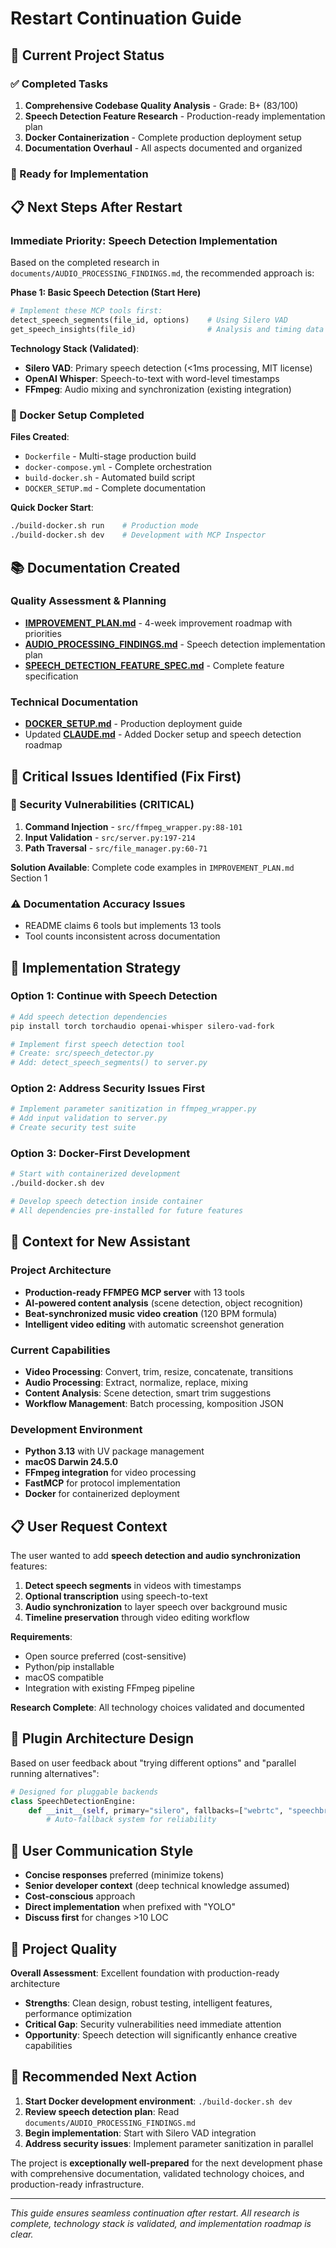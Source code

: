 # Restart Continuation Guide

## 🎯 Current Project Status

### ✅ Completed Tasks
1. **Comprehensive Codebase Quality Analysis** - Grade: B+ (83/100)
2. **Speech Detection Feature Research** - Production-ready implementation plan
3. **Docker Containerization** - Complete production deployment setup
4. **Documentation Overhaul** - All aspects documented and organized

### 🚀 Ready for Implementation

## 📋 Next Steps After Restart

### Immediate Priority: Speech Detection Implementation

Based on the completed research in `documents/AUDIO_PROCESSING_FINDINGS.md`, the recommended approach is:

**Phase 1: Basic Speech Detection (Start Here)**
```python
# Implement these MCP tools first:
detect_speech_segments(file_id, options)    # Using Silero VAD
get_speech_insights(file_id)                # Analysis and timing data
```

**Technology Stack (Validated)**:
- **Silero VAD**: Primary speech detection (<1ms processing, MIT license)
- **OpenAI Whisper**: Speech-to-text with word-level timestamps
- **FFmpeg**: Audio mixing and synchronization (existing integration)

### 🐳 Docker Setup Completed

**Files Created**:
- `Dockerfile` - Multi-stage production build
- `docker-compose.yml` - Complete orchestration
- `build-docker.sh` - Automated build script
- `DOCKER_SETUP.md` - Complete documentation

**Quick Docker Start**:
```bash
./build-docker.sh run    # Production mode
./build-docker.sh dev    # Development with MCP Inspector
```

## 📚 Documentation Created

### Quality Assessment & Planning
- **[IMPROVEMENT_PLAN.md](IMPROVEMENT_PLAN.md)** - 4-week improvement roadmap with priorities
- **[AUDIO_PROCESSING_FINDINGS.md](documents/AUDIO_PROCESSING_FINDINGS.md)** - Speech detection implementation plan
- **[SPEECH_DETECTION_FEATURE_SPEC.md](SPEECH_DETECTION_FEATURE_SPEC.md)** - Complete feature specification

### Technical Documentation
- **[DOCKER_SETUP.md](documents/DOCKER_SETUP.md)** - Production deployment guide
- Updated **[CLAUDE.md](CLAUDE.md)** - Added Docker setup and speech detection roadmap

## 🔧 Critical Issues Identified (Fix First)

### 🚨 Security Vulnerabilities (CRITICAL)
1. **Command Injection** - `src/ffmpeg_wrapper.py:88-101`
2. **Input Validation** - `src/server.py:197-214` 
3. **Path Traversal** - `src/file_manager.py:60-71`

**Solution Available**: Complete code examples in `IMPROVEMENT_PLAN.md` Section 1

### ⚠️ Documentation Accuracy Issues
- README claims 6 tools but implements 13 tools
- Tool counts inconsistent across documentation

## 🎯 Implementation Strategy

### Option 1: Continue with Speech Detection
```bash
# Add speech detection dependencies
pip install torch torchaudio openai-whisper silero-vad-fork

# Implement first speech detection tool
# Create: src/speech_detector.py
# Add: detect_speech_segments() to server.py
```

### Option 2: Address Security Issues First
```bash
# Implement parameter sanitization in ffmpeg_wrapper.py
# Add input validation to server.py
# Create security test suite
```

### Option 3: Docker-First Development
```bash
# Start with containerized development
./build-docker.sh dev

# Develop speech detection inside container
# All dependencies pre-installed for future features
```

## 🧠 Context for New Assistant

### Project Architecture
- **Production-ready FFMPEG MCP server** with 13 tools
- **AI-powered content analysis** (scene detection, object recognition)
- **Beat-synchronized music video creation** (120 BPM formula)
- **Intelligent video editing** with automatic screenshot generation

### Current Capabilities
- **Video Processing**: Convert, trim, resize, concatenate, transitions
- **Audio Processing**: Extract, normalize, replace, mixing
- **Content Analysis**: Scene detection, smart trim suggestions
- **Workflow Management**: Batch processing, komposition JSON

### Development Environment
- **Python 3.13** with UV package management
- **macOS Darwin 24.5.0** 
- **FFmpeg integration** for video processing
- **FastMCP** for protocol implementation
- **Docker** for containerized deployment

## 📋 User Request Context

The user wanted to add **speech detection and audio synchronization** features:

1. **Detect speech segments** in videos with timestamps
2. **Optional transcription** using speech-to-text
3. **Audio synchronization** to layer speech over background music
4. **Timeline preservation** through video editing workflow

**Requirements**:
- Open source preferred (cost-sensitive)
- Python/pip installable
- macOS compatible
- Integration with existing FFmpeg pipeline

**Research Complete**: All technology choices validated and documented

## 🔄 Plugin Architecture Design

Based on user feedback about "trying different options" and "parallel running alternatives":

```python
# Designed for pluggable backends
class SpeechDetectionEngine:
    def __init__(self, primary="silero", fallbacks=["webrtc", "speechbrain"]):
        # Auto-fallback system for reliability
```

## 💭 User Communication Style

- **Concise responses** preferred (minimize tokens)
- **Senior developer context** (deep technical knowledge assumed)
- **Cost-conscious** approach
- **Direct implementation** when prefixed with "YOLO"
- **Discuss first** for changes >10 LOC

## 🎉 Project Quality

**Overall Assessment**: Excellent foundation with production-ready architecture
- **Strengths**: Clean design, robust testing, intelligent features, performance optimization
- **Critical Gap**: Security vulnerabilities need immediate attention
- **Opportunity**: Speech detection will significantly enhance creative capabilities

## 🚀 Recommended Next Action

1. **Start Docker development environment**: `./build-docker.sh dev`
2. **Review speech detection plan**: Read `documents/AUDIO_PROCESSING_FINDINGS.md`
3. **Begin implementation**: Start with Silero VAD integration
4. **Address security issues**: Implement parameter sanitization in parallel

The project is **exceptionally well-prepared** for the next development phase with comprehensive documentation, validated technology choices, and production-ready infrastructure.

---

*This guide ensures seamless continuation after restart. All research is complete, technology stack is validated, and implementation roadmap is clear.*